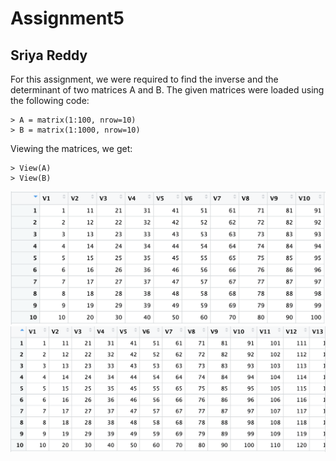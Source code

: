 # Assignment5
## Sriya Reddy 

For this assignment, we were required to find the inverse and the determinant of two matrices A and B. 
The given matrices were loaded using the following code:
```
> A = matrix(1:100, nrow=10)
> B = matrix(1:1000, nrow=10)
```
Viewing the matrices, we get:
```
> View(A)
> View(B)
```
![Matrix A](https://github.com/venatisriya/assignment5/blob/main/mat_A.png)
![Matrix B](https://github.com/venatisriya/assignment5/blob/main/mat_B.png)


